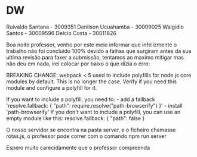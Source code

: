 # DW

Ruivaldo Santana - 3009351
Denilson Ucuahamba - 30009025
Walgidio Santos - 30009596
Delcio Costa - 30011826

Boa noite professor, venho por este meio informar que infelizmente o trabalho não foi concluido 100% devido a falhas que surgiram antes da sua ultima revisão para faxer a submissão, tentamos ao maximo mitigar mas não deu em nada, irei colocar por baixo o que dizia o erro:

BREAKING CHANGE: webpack < 5 used to include polyfills for node.js core modules by default.
This is no longer the case. Verify if you need this module and configure a polyfill for it.

If you want to include a polyfill, you need to:
	- add a fallback 'resolve.fallback: { "path": require.resolve("path-browserify") }'
	- install 'path-browserify'
If you don't want to include a polyfill, you can use an empty module like this:
	resolve.fallback: { "path": false }

O nosso servidor se encontra na pasta server, e o ficheiro chamasse rotas.js, o professor pode correr com o comando npm run server

Espero muito carecidamente que o professor compreenda